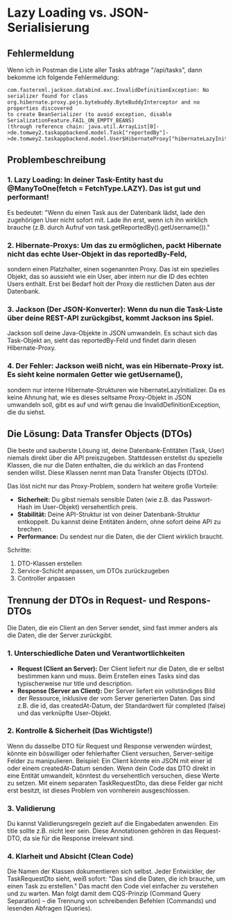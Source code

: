 # Lazy Loading vs. JSON-Serialisierung
## Fehlermeldung
Wenn ich in Postman die Liste aller Tasks abfrage "/api/tasks", dann bekomme ich folgende Fehlermeldung:

    com.fasterxml.jackson.databind.exc.InvalidDefinitionException: No serializer found for class 
    org.hibernate.proxy.pojo.bytebuddy.ByteBuddyInterceptor and no properties discovered 
    to create BeanSerializer (to avoid exception, disable SerializationFeature.FAIL_ON_EMPTY_BEANS) 
    (through reference chain: java.util.ArrayList[0]->de.tomwey2.taskappbackend.model.Task["reportedBy"]->de.tomwey2.taskappbackend.model.User$HibernateProxy["hibernateLazyInitializer"])

## Problembeschreibung
### 1. **Lazy Loading:** In deiner Task-Entity hast du @ManyToOne(fetch = FetchType.LAZY). Das ist gut und performant! 
Es bedeutet: "Wenn du einen Task aus der Datenbank lädst, lade den zugehörigen User nicht sofort mit. 
Lade ihn erst, wenn ich ihn wirklich brauche (z.B. durch Aufruf von task.getReportedBy().getUsername())."

### 2. **Hibernate-Proxys:** Um das zu ermöglichen, packt Hibernate nicht das echte User-Objekt in das reportedBy-Feld, 
sondern einen Platzhalter, einen sogenannten Proxy. Das ist ein spezielles Objekt, das so aussieht wie ein User, 
aber intern nur die ID des echten Users enthält. Erst bei Bedarf holt der Proxy die restlichen Daten aus der Datenbank. 

### 3. **Jackson (Der JSON-Konverter):** Wenn du nun die Task-Liste über deine REST-API zurückgibst, kommt Jackson ins Spiel. 
Jackson soll deine Java-Objekte in JSON umwandeln. Es schaut sich das Task-Objekt an, sieht das reportedBy-Feld 
und findet darin diesen Hibernate-Proxy. 

### 4. **Der Fehler:** Jackson weiß nicht, was ein Hibernate-Proxy ist. Es sieht keine normalen Getter wie getUsername(), 
sondern nur interne Hibernate-Strukturen wie hibernateLazyInitializer. Da es keine Ahnung hat, wie es dieses 
seltsame Proxy-Objekt in JSON umwandeln soll, gibt es auf und wirft genau die InvalidDefinitionException, 
die du siehst.

## Die Lösung: Data Transfer Objects (DTOs)
Die beste und sauberste Lösung ist, deine Datenbank-Entitäten (Task, User) niemals direkt über die API preiszugeben. 
Stattdessen erstellst du spezielle Klassen, die nur die Daten enthalten, die du wirklich an das Frontend senden willst. 
Diese Klassen nennt man Data Transfer Objects (DTOs).

Das löst nicht nur das Proxy-Problem, sondern hat weitere große Vorteile:
- **Sicherheit:** Du gibst niemals sensible Daten (wie z.B. das Passwort-Hash im User-Objekt) versehentlich preis.
- **Stabilität:** Deine API-Struktur ist von deiner Datenbank-Struktur entkoppelt. Du kannst deine Entitäten ändern, 
ohne sofort deine API zu brechen.
- **Performance:** Du sendest nur die Daten, die der Client wirklich braucht.

Schritte:
1. DTO-Klassen erstellen
2. Service-Schicht anpassen, um DTOs zurückzugeben
3. Controller anpassen

## Trennung der DTOs in Request- und Respons-DTOs
Die Daten, die ein Client an den Server sendet, sind fast immer anders als die Daten, die der Server zurückgibt.

### 1. Unterschiedliche Daten und Verantwortlichkeiten
   - **Request (Client an Server):** Der Client liefert nur die Daten, die er selbst bestimmen kann und muss. 
   Beim Erstellen eines Tasks sind das typischerweise nur title und description. 
   - **Response (Server an Client):** Der Server liefert ein vollständiges Bild der Ressource, inklusive der vom 
   Server generierten Daten. Das sind z.B. die id, das createdAt-Datum, der Standardwert für completed (false) und das verknüpfte User-Objekt. 

### 2. Kontrolle & Sicherheit (Das Wichtigste!)
Wenn du dasselbe DTO für Request und Response verwenden würdest, könnte ein böswilliger oder fehlerhafter Client 
versuchen, Server-seitige Felder zu manipulieren.
Beispiel: Ein Client könnte ein JSON mit einer id oder einem createdAt-Datum senden. Wenn dein Code das DTO direkt 
in eine Entität umwandelt, könntest du versehentlich versuchen, diese Werte zu setzen. Mit einem separaten 
TaskRequestDto, das diese Felder gar nicht erst besitzt, ist dieses Problem von vornherein ausgeschlossen.

### 3. Validierung
Du kannst Validierungsregeln gezielt auf die Eingabedaten anwenden. Ein title sollte z.B. nicht leer sein. 
Diese Annotationen gehören in das Request-DTO, da sie für die Response irrelevant sind.

### 4. Klarheit und Absicht (Clean Code)
Die Namen der Klassen dokumentieren sich selbst. Jeder Entwickler, der TaskRequestDto sieht, weiß 
sofort: "Das sind die Daten, die ich brauche, um einen Task zu erstellen." Das macht den Code viel einfacher 
zu verstehen und zu warten. Man folgt damit dem CQS-Prinzip (Command Query Separation) – die Trennung von 
schreibenden Befehlen (Commands) und lesenden Abfragen (Queries).


